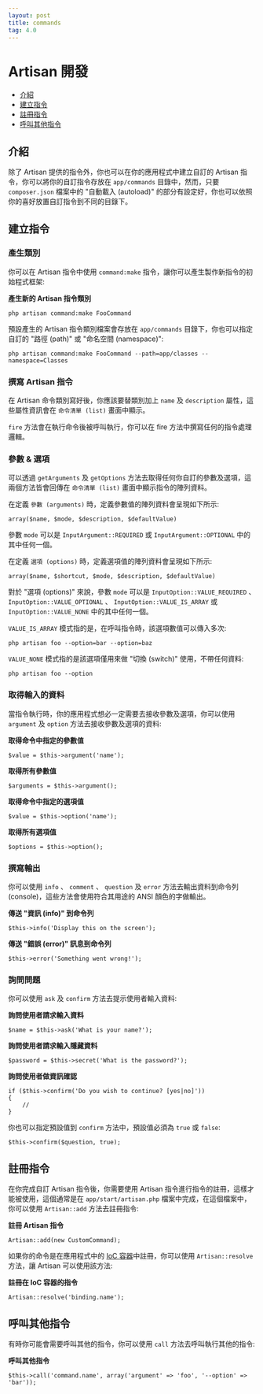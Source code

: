 ```yaml
---
layout: post
title: commands
tag: 4.0
---
```

# Artisan 開發

- [介紹](#introduction)
- [建立指令](#building-a-command)
- [註冊指令](#registering-commands)
- [呼叫其他指令](#calling-other-commands)

<a name="introduction"></a>
## 介紹

除了 Artisan 提供的指令外，你也可以在你的應用程式中建立自訂的 Artisan 指令，你可以將你的自訂指令存放在 `app/commands` 目錄中，然而，只要 `composer.json` 檔案中的 "自動載入 (autoload)" 的部分有設定好，你也可以依照你的喜好放置自訂指令到不同的目錄下。

<a name="building-a-command"></a>
## 建立指令

### 產生類別

你可以在 Artisan 指令中使用 `command:make` 指令，讓你可以產生製作新指令的初始程式框架:

**產生新的 Artisan 指令類別**

	php artisan command:make FooCommand

預設產生的 Artisan 指令類別檔案會存放在 `app/commands` 目錄下，你也可以指定自訂的 "路徑 (path)" 或 "命名空間 (namespace)":

	php artisan command:make FooCommand --path=app/classes --namespace=Classes

### 撰寫 Artisan 指令

在 Artisan 命令類別寫好後，你應該要替類別加上 `name` 及 `description` 屬性，這些屬性資訊會在 `命令清單 (list)` 畫面中顯示。

`fire` 方法會在執行命令後被呼叫執行，你可以在 fire 方法中撰寫任何的指令處理邏輯。

### 參數 & 選項

可以透過 `getArguments` 及 `getOptions` 方法去取得任何你自訂的參數及選項，這兩個方法皆會回傳在 `命令清單 (list)` 畫面中顯示指令的陣列資料。

在定義 `參數 (arguments)` 時，定義參數值的陣列資料會呈現如下所示:

	array($name, $mode, $description, $defaultValue)

參數 `mode` 可以是 `InputArgument::REQUIRED` 或 `InputArgument::OPTIONAL` 中的其中任何一個。

在定義 `選項 (options)` 時，定義選項值的陣列資料會呈現如下所示:

	array($name, $shortcut, $mode, $description, $defaultValue)

對於 "選項 (options)" 來說，參數 `mode` 可以是 `InputOption::VALUE_REQUIRED` 、 `InputOption::VALUE_OPTIONAL` 、 `InputOption::VALUE_IS_ARRAY` 或 `InputOption::VALUE_NONE` 中的其中任何一個。

`VALUE_IS_ARRAY` 模式指的是，在呼叫指令時，該選項數值可以傳入多次:

	php artisan foo --option=bar --option=baz

`VALUE_NONE` 模式指的是該選項僅用來做 "切換 (switch)" 使用，不帶任何資料:

	php artisan foo --option

### 取得輸入的資料

當指令執行時，你的應用程式想必一定需要去接收參數及選項，你可以使用 `argument` 及 `option` 方法去接收參數及選項的資料:

**取得命令中指定的參數值**

	$value = $this->argument('name');

**取得所有參數值**

	$arguments = $this->argument();

**取得命令中指定的選項值**

	$value = $this->option('name');

**取得所有選項值**

	$options = $this->option();

### 撰寫輸出

你可以使用 `info` 、 `comment` 、 `question` 及 `error` 方法去輸出資料到命令列 (console)，這些方法會使用符合其用途的 ANSI 顏色的字做輸出。

**傳送 "資訊 (info)" 到命令列**

	$this->info('Display this on the screen');

**傳送 "錯誤 (error)" 訊息到命令列**

	$this->error('Something went wrong!');

### 詢問問題

你可以使用 `ask` 及 `confirm` 方法去提示使用者輸入資料:

**詢問使用者請求輸入資料**

	$name = $this->ask('What is your name?');

**詢問使用者請求輸入隱藏資料**

	$password = $this->secret('What is the password?');

**詢問使用者做資訊確認**

	if ($this->confirm('Do you wish to continue? [yes|no]'))
	{
		//
	}

你也可以指定預設值到 `confirm` 方法中，預設值必須為 `true` 或 `false`:

	$this->confirm($question, true);

<a name="registering-commands"></a>
## 註冊指令

在你完成自訂 Artisan 指令後，你需要使用 Artisan 指令進行指令的註冊，這樣才能被使用，這個通常是在 `app/start/artisan.php` 檔案中完成，在這個檔案中，你可以使用 `Artisan::add` 方法去註冊指令:

**註冊 Artisan 指令**

	Artisan::add(new CustomCommand);

如果你的命令是在應用程式中的 [IoC 容器](/docs/ioc)中註冊，你可以使用 `Artisan::resolve` 方法，讓 Artisan 可以使用該方法:

**註冊在 IoC 容器的指令**

	Artisan::resolve('binding.name');

<a name="calling-other-commands"></a>
## 呼叫其他指令

有時你可能會需要呼叫其他的指令，你可以使用 `call` 方法去呼叫執行其他的指令:

**呼叫其他指令**

	$this->call('command.name', array('argument' => 'foo', '--option' => 'bar'));
